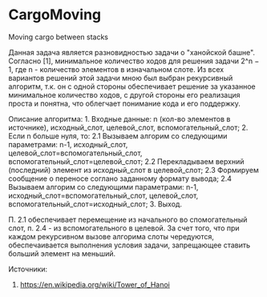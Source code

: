 # CargoMoving
Moving cargo between stacks

Данная задача является разновидностью задачи о "ханойской башне". Согласно [1], минимальное количество ходов для решения задачи 2^n − 1, где n - количество элементов в изначальном слоте. Из всех вариантов решений этой задачи мною был выбран рекурсивный алгоритм, т.к. он с одной стороны обеспечивает решение за указанное минимальное количество ходов, с другой стороны его реализация проста и понятна, что облегчает понимание кода и его поддержку.

Описание алгоритма:
    1. Входные данные: n (кол-во элементов в источнике), исходный_слот, целевой_слот, вспомогательный_слот;
    2. Если n больше нуля, то:
        2.1 Вызываем алгорим со следующими параметрами:
            n-1, исходный_слот, целевой_слот=вспомогательный_слот, вспомогательный_слот=целевой_слот;
        2.2 Перекладываем верхний (последний) элемент из исходный_слот в 
целевой_слот;
        2.3 Формируем сообщение о переносе соглано заданному формату вывода;
        2.4 Вызываем алгорим со следующими параметрами:
            n-1, исходный_слот=вспомогательный_слот, целевой_слот, вспомогательный_слот=исходный_слот;
    3. Выход.
    
П. 2.1 обеспечивает перемещение из начального во спомогательный слот, п. 2.4 - из вспомогательного в целевой. За счет того, что при каждом рекурсивном вызове алгорима слоты чередуются, обеспечаивается выполнения условия задачи, запрещающее ставить больший элемент на меньший.
    
Источники:
1. https://en.wikipedia.org/wiki/Tower_of_Hanoi
